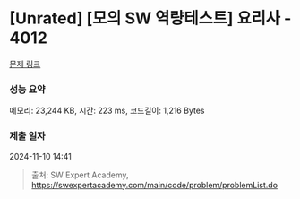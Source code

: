 # [Unrated] [모의 SW 역량테스트] 요리사 - 4012 

[문제 링크](https://swexpertacademy.com/main/code/problem/problemDetail.do?contestProbId=AWIeUtVakTMDFAVH) 

### 성능 요약

메모리: 23,244 KB, 시간: 223 ms, 코드길이: 1,216 Bytes

### 제출 일자

2024-11-10 14:41



> 출처: SW Expert Academy, https://swexpertacademy.com/main/code/problem/problemList.do